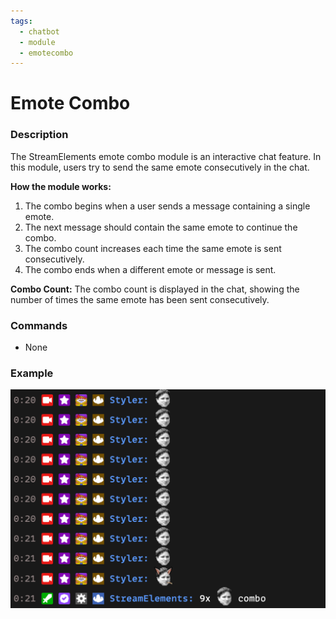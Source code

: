 ```yaml
---
tags:
  - chatbot
  - module
  - emotecombo
---
```


# Emote Combo

### Description

The StreamElements emote combo module is an interactive chat feature. In this module, users try to send the same emote consecutively in the chat.

**How the module works:**

1. The combo begins when a user sends a message containing a single emote.
2. The next message should contain the same emote to continue the combo.
3. The combo count increases each time the same emote is sent consecutively.
4. The combo ends when a different emote or message is sent.

**Combo Count:**
The combo count is displayed in the chat, showing the number of times the same emote has been sent consecutively.

### Commands

- None

### Example

![Emote Combo Example](img/emotecombo.png)
